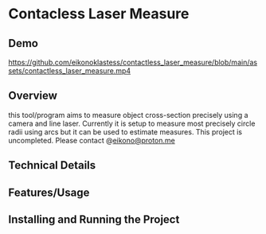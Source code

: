 # Contacless Laser Measure

## Demo
https://github.com/eikonoklastess/contactless_laser_measure/blob/main/assets/contactless_laser_measure.mp4

## Overview
this tool/program aims to measure object cross-section precisely using a camera and line laser. Currently it is setup to measure most precisely circle radii using arcs but it can be used to estimate measures. This project is uncompleted. Please contact @eikono@proton.me

## Technical Details


## Features/Usage


## Installing and Running the Project


